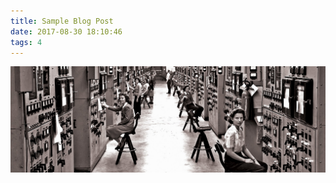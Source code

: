 ```yaml
---
title: Sample Blog Post
date: 2017-08-30 18:10:46
tags: 4
---
```

<html>
<head>
    <title>Sample Blog Post</title>
    <link rel="stylesheet" type="text/css" href="styles.css">
</head>
<body>
    <div class="image">
        <img src="first-women-in-tech.jpg">
    </div>
    <p></p>
</body>
</html>